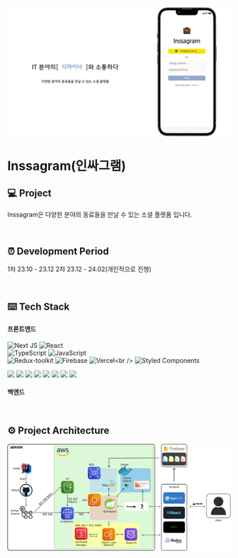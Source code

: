 <img src="./public/main.jpg" width="800">

# Inssagram(인싸그램)

## 💻 Project
Inssagram은 다양한 분야의 동료들을 만날 수 있는 소셜 플랫폼 입니다.

<br>

## ⏰ Development Period

1차 23.10 - 23.12
2차 23.12 - 24.02(개인적으로 진행)

<br>

## ⌨️ Tech Stack

#### 프론트엔드
![Next JS](https://img.shields.io/badge/Next-black?style=for-the-badge&logo=Next.js&logoColor=white) ![React](https://img.shields.io/badge/React-%2320232a.svg?style=for-the-badge&logo=React&logoColor=%2361DAFB)<br />
![TypeScript](https://img.shields.io/badge/TypeScript-%23007ACC.svg?style=for-the-badge&logo=Typescript&logoColor=white) ![JavaScript](https://img.shields.io/badge/JavaScript-%23323330.svg?style=for-the-badge&logo=JavaScript&logoColor=%23F7DF1E)<br />
![Redux-toolkit]("https://img.shields.io/badge/Redux-toolkit-%764ABC?style=flat&logo=Redux&logoColor=white") ![Firebase]("https://img.shields.io/badge/Firebase-%FFCA28?style=flat&logo=Firebase&logoColor=white") ![Vercel]("https://img.shields.io/badge/Vercel-black?style=flat&logo=Vercel&logoColor=white")<br />
![Styled Components](https://img.shields.io/badge/styled-components-DB7093?style=for-the-badge&logo=Styled-Components&logoColor=white)


<img src="https://img.shields.io/badge/NEXT-000000?style=flat&logo=Next.js&logoColor=000000"/>
<img src="https://img.shields.io/badge/REACT-000000?style=flat&logo=React&logoColor=61DAFB"/>
<img src="https://img.shields.io/badge/TYPESCRIPT-000000?style=flat&logo=TypeScript&logoColor=3178C6"/>
<img src="https://img.shields.io/badge/JAVASCRIPT-000000?style=flat&logo=JavaScript&logoColor=F7DF1E"/>
<img src="https://img.shields.io/badge/REDUX-TOOLKIT-000000?style=flat&logo=Redux&logoColor=764ABC"/>
<img src="https://img.shields.io/badge/FIREBASE-000000?style=flat&logo=Firebase&logoColor=FFCA28"/>
<img src="https://img.shields.io/badge/STYLED-COMPONENTS-000000?style=flat&logo=Styled-components&logoColor=DB7093"/>
<img src="https://img.shields.io/badge/VERCEL-000000?style=flat&logo=Vercel&logoColor=000000"/>

#### 백엔드

<br>

## ⚙️ Project Architecture
<img src="./public/architecture.png" width="1000">

